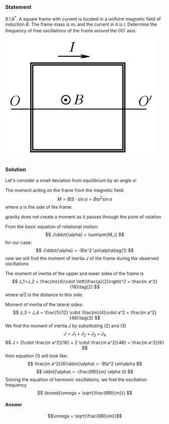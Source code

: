 ###  Statement 

$9.1.8^*.$ A square frame with current is located in a uniform magnetic field of induction $B$. The frame mass is $m$, and the current in it is $I$. Determine the frequency of free oscillations of the frame around the $OO^\prime$ axis. 

![ For problem $9.1.8^*$ |474x380, 34%](../../img/9.1.8/statement.png)

### Solution

Let's consider a small deviation from equilibrium by an angle $\alpha$: 

The moment acting on the frame from the magnetic field: $$ M = BIS\cdot \sin\alpha = BIa^2 \sin\alpha $$ where $a$ is the side of the frame

gravity does not create a moment as it passes through the point of rotation

From the basic equation of rotational motion: $$ J\ddot{\alpha} = \sum\pm{M_i} $$ for our case: $$ J\ddot{\alpha} = -BIa^2 \sin\alpha\tag{1} $$ now we will find the moment of inertia $J$ of the frame during the observed oscillations

The moment of inertia of the upper and lower sides of the frame is $$ J_1=J_2 = \frac{m}{4}\cdot \left(\frac{a}{2}\right)^2 = \frac{m a^2}{16}\tag{2} $$ where $a/2$ is the distance to this side.

Moment of inertia of the lateral sides: $$ J_3 = J_4 = \frac{1}{12} \cdot \frac{m}{4}\cdot a^2 = \frac{m a^2}{48}\tag{3} $$ We find the moment of inertia $J$ by substituting $(2)$ and $(3)$ $$ J = J_1 + J_2 + J_3 + J_4 $$ $$ J = 2\cdot \frac{m a^2}{16} + 2 \cdot \frac{m a^2}{48} = \frac{m a^2}{6} $$ then equation $(1)$ will look like: $$ \frac{m a^2}{6}\ddot{\alpha} = -BIa^2 \sin\alpha $$ $$ \ddot{\alpha} = -\frac{6BI}{m} \alpha (t) $$ Solving the equation of harmonic oscillations, we find the oscillation frequency $$ \boxed{\omega = \sqrt{\frac{6BI}{m}}} $$ 

#### Answer

$$\omega = \sqrt{\frac{6BI}{m}}$$ 
